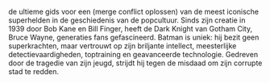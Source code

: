de ultieme gids voor een (merge conflict oplossen) van de meest iconische superhelden in de geschiedenis van de popcultuur. Sinds zijn creatie in 1939 door Bob Kane en Bill Finger, heeft de Dark Knight van Gotham City, Bruce Wayne, generaties fans gefascineerd. Batman is uniek: hij bezit geen superkrachten, maar vertrouwt op zijn briljante intellect, meesterlijke detectievaardigheden, toptraining en geavanceerde technologie. Gedreven door de tragedie van zijn jeugd, strijdt hij tegen de misdaad om zijn corrupte stad te redden.
